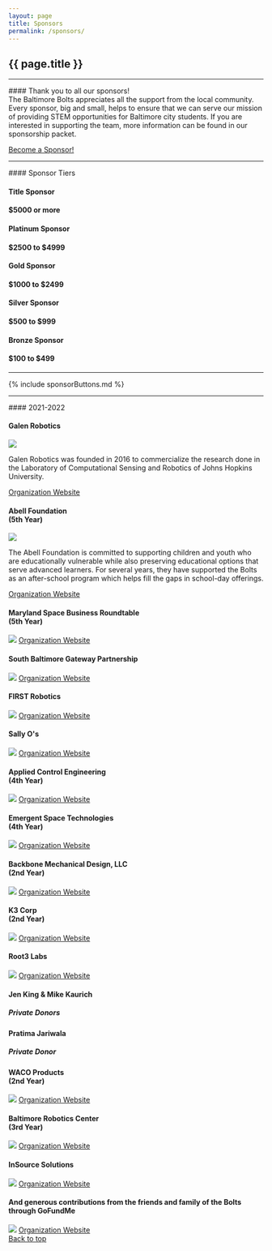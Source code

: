 ```yaml
---
layout: page
title: Sponsors
permalink: /sponsors/
---
```


<div class="container" markdown="1">
<section class="card bg-light page-card p-4" id="sponsors-page" markdown="1">

<h1 class="mx-auto">{{ page.title }}</h1>
<hr class="p-0">
<div class="text-center" markdown="1">
#### Thank you to all our sponsors!
<br>
The Baltimore Bolts appreciates all the support from the local community. Every sponsor, big and small, helps to ensure that we can serve our mission of providing STEM opportunities for Baltimore city students. If you are interested in supporting the team, more information can be found in our sponsorship packet.
</div>


<a href="/assets/pdf/2022_BaltimoreBolts_SponsorshipInfo_rev0.pdf" class="btn btn-primary w-100 text-light bg-theme">Become a Sponsor!</a>

<hr>
<div class="text-center" markdown="1">
#### Sponsor Tiers
</div>

<div class="container">
    <div class="row">
        <div class="col-md">
            <div class="card">
                <div class="card-header bg-theme">
                    <div class="row">
                        <div class="col-md">
                            <h4 class="card-title text-center text-light m-0">Title Sponsor</h4>
                        </div>
                        <div class="col-md">
                            <h4 class="card-title text-center text-light m-0">$5000 or more</h4>
                        </div>
                    </div>
                </div>
                <div class="card-header bg-dark">
                    <div class="row">
                        <div class="col-md">
                            <h4 class="card-title text-center text-light m-0">Platinum Sponsor</h4>
                        </div>
                        <div class="col-md">
                            <h4 class="card-title text-center text-light m-0">$2500 to $4999</h4>
                        </div>
                    </div>
                </div>
                <div class="card-header bg-warning">
                    <div class="row">
                        <div class="col-md">
                            <h4 class="card-title text-center text-light m-0">Gold Sponsor</h4>
                        </div>
                        <div class="col-md">
                            <h4 class="card-title text-center text-light m-0">$1000 to $2499</h4>
                        </div>
                    </div>
                </div>
                <div class="card-header bg-light">
                    <div class="row">
                        <div class="col-md">
                            <h4 class="card-title text-center text-dark m-0">Silver Sponsor</h4>
                        </div>
                        <div class="col-md">
                            <h4 class="card-title text-center text-dark m-0">$500 to $999</h4>
                        </div>
                    </div>
                </div>
                <div class="card-header bg-bronze">
                    <div class="row">
                        <div class="col-md">
                            <h4 class="card-title text-center text-light m-0">Bronze Sponsor</h4>
                        </div>
                        <div class="col-md">
                            <h4 class="card-title text-center text-light m-0">$100 to $499</h4>
                        </div>
                    </div>
                </div>
            </div>
        </div>
    </div>
</div>

<hr>

<div class="text-center" markdown="1">
{% include sponsorButtons.md %}
</div>
<hr>
<div class="text-center" markdown="1">
#### 2021-2022
</div>

<div class="container">
<!------------------------>
<div class="row">
    <div class="col-md">
        <div class="card mb-4 sponsor-title">
            <div class="card-header bg-theme"><h4 class="card-title text-center text-light m-0">Galen Robotics</h4></div>
            <div class="card-body">
                <div class="row">
                    <div class="col-md">
                        <img src="/assets/img/Logos/2021-2022/GalenRobotics.png" class="d-flex img-fluid mx-auto mb-2 rounded"/>
                    </div>
                    <div class="col-md">
                        <p class="card-text">Galen Robotics was founded in 2016 to commercialize the research done in the Laboratory of Computational Sensing and Robotics of Johns Hopkins University.</p>
                        <a href="https://www.galenrobotics.com/" target="_blank" class="btn btn-primary w-100 text-light bg-theme">Organization Website</a>
                    </div>
                </div>
            </div>
        </div>
    </div>
</div>
<!------------------------>
<div class="row">
    <div class="col-md">
        <div class="card mb-4 sponsor-title">
            <div class="card-header bg-theme"><h4 class="card-title text-center text-light m-0">Abell Foundation  <br> (5th Year)</h4></div>
            <div class="card-body">
                <div class="row">
                    <div class="col-md">
                        <img src="/assets/img/sponsors/abell-foundation.png" class="d-flex img-fluid mx-auto mb-2 rounded"/>
                    </div>
                    <div class="col-md">
                        <p class="card-text">The Abell Foundation is committed to supporting children and youth who are educationally vulnerable while also preserving educational options that serve advanced learners. For several years, they have supported the Bolts as an after-school program which helps fill the gaps in school-day offerings.</p>
                        <a target="_blank" href="https://www.abell.org/education" class="btn btn-primary w-100 text-light bg-theme">Organization Website</a>
                    </div>
                </div>
            </div>
        </div>
    </div>
</div>
<!------------------------>
<div class="row">
    <div class="col-md">
        <div class="card mb-4">
            <div class="card-header bg-dark"><h4 class="card-title text-center text-light m-0 p-0 ">Maryland Space Business Roundtable  <br> (5th Year)</h4></div>
            <div class="card-body">
                <div class="row">
                    <div class="col-md">
                        <img src="/assets/img/sponsors/msbr.png" class="d-flex img-fluid mx-auto mb-2 rounded"/>
                        <a target="_blank" href="http://www.mdspace.org/stem-education.html" class="btn btn-primary w-100 text-light bg-dark">Organization Website</a>
                    </div>
                </div>
            </div>
        </div>
    </div>
    <div class="col-md">
        <div class="card mb-4">
            <div class="card-header bg-dark"><h4 class="card-title text-center text-light m-0 p-0 ">South Baltimore Gateway Partnership</h4></div>
            <div class="card-body">
                <div class="row">
                    <div class="col-md">
                        <img src="/assets/img/Logos/2021-2022/SBGP_logo.svg" class="d-flex img-fluid mx-auto mb-2 rounded"/>
                        <a target="_blank" href="https://sbgpartnership.org/" class="btn btn-primary w-100 text-light bg-dark">Organization Website</a>
                    </div>
                </div>
            </div>
        </div>
    </div>
    <div class="col-md">
        <div class="card mb-4">
            <div class="card-header bg-dark"><h4 class="card-title text-center text-light m-0 p-0 ">FIRST Robotics</h4></div>
            <div class="card-body">
                <div class="row">
                    <div class="col-md">
                        <img src="/assets/img/Logos/2021-2022/first.png" class="d-flex img-fluid mx-auto mb-2 rounded"/>
                        <a target="_blank" href="https://www.firstinspires.org/" class="btn btn-primary w-100 text-light bg-dark">Organization Website</a>
                    </div>
                </div>
            </div>
        </div>
    </div>
</div>
<!------------------------>
<div class="row">
    <div class="col-md">
        <div class="card mb-4">
            <div class="card-header bg-dark"><h4 class="card-title text-center text-light m-0 p-0 ">Sally O's</h4></div>
            <div class="card-body">
                <div class="row">
                    <div class="col-md">
                        <img src="/assets/img/Logos/2021-2022/SallyOs.png" class="d-flex img-fluid mx-auto mb-2 rounded"/>
                        <a target="_blank" href="https://sallyos.com/" class="btn btn-primary w-100 text-light bg-dark">Organization Website</a>
                    </div>
                </div>
            </div>
        </div>
    </div>
	<div class="col-md">
        <div class="card mb-4">
            <div class="card-header bg-warning"><h4 class="card-title text-center text-light m-0 p-0">Applied Control Engineering <br> (4th Year)</h4></div>
            <div class="card-body">
                <div class="row">
                    <div class="col-md">
                        <img src="/assets/img/sponsors/applied-control-engineering.png" class="d-flex img-fluid mx-auto mb-2 rounded"/>
                        <a target="_blank" href="https://www.ace-net.com/" class="btn btn-primary w-100 text-light bg-warning">Organization Website</a>
                    </div>
                </div>
            </div>
        </div>
    </div>
    <div class="col-md">
        <div class="card mb-4">
            <div class="card-header bg-warning"><h4 class="card-title text-center text-light m-0 p-0">Emergent Space Technologies <br> (4th Year)</h4></div>
            <div class="card-body">
                <div class="row">
                    <div class="col-md">
                        <img src="/assets/img/sponsors/est.png" class="d-flex img-fluid mx-auto mb-2 rounded"/>
                        <a target="_blank" href="https://www.emergentspace.com/" class="btn btn-primary w-100 text-light bg-warning">Organization Website</a>
                    </div>
                </div>
            </div>
        </div>
    </div>
</div>
<!------------------------>
<div class="row">
    <div class="col-md">
        <div class="card mb-4">
            <div class="card-header bg-warning"><h4 class="card-title text-center text-light m-0 p-0 ">Backbone Mechanical Design, LLC <br> (2nd Year)</h4></div>
            <div class="card-body">
                <div class="row">
                    <div class="col-md">
                        <img src="/assets/img/Logos/06-Gold-BMD-logo.png" class="d-flex img-fluid mx-auto mb-2 rounded"/>
                        <a target="_blank" href="http://backbonemech.com/" class="btn btn-primary w-100 text-light bg-warning">Organization Website</a>
                    </div>
                </div>
            </div>
        </div>
    </div>
    <div class="col-md">
        <div class="card mb-4">
            <div class="card-header bg-warning"><h4 class="card-title text-center text-light m-0 p-0 ">K3 Corp <br> (2nd Year)</h4></div>
            <div class="card-body">
                <div class="row">
                    <div class="col-md">
                        <img src="/assets/img/Logos/07-Gold-k3.png" class="d-flex img-fluid mx-auto mb-2 rounded"/>
                        <a target="_blank" href="https://www.k3corp.com/" class="btn btn-primary w-100 text-light bg-warning">Organization Website</a>
                    </div>
                </div>
            </div>
        </div>
    </div>
    <div class="col-md">
        <div class="card mb-4">
            <div class="card-header bg-warning"><h4 class="card-title text-center text-light m-0 p-0 ">Root3 Labs</h4></div>
            <div class="card-body">
                <div class="row">
                    <div class="col-md">
                        <img src="/assets/img/Logos/2021-2022/Root3-Labs.png" class="d-flex img-fluid mx-auto mb-2 rounded"/>
                        <a target="_blank" href="https://www.root3labs.com/" class="btn btn-primary w-100 text-light bg-warning">Organization Website</a>
                    </div>
                </div>
            </div>
        </div>
    </div>
</div>
<!------------------------>
<div class="row">
    <div class="col-md">
        <div class="card mb-4">
            <div class="card-header bg-warning"><h4 class="card-title text-center text-light m-0 p-0 ">Jen King & Mike Kaurich</h4></div>
            <div class="card-body">
                <div class="row">
                    <div class="col-md">
                        <h5 class="card-text text-center text-dark">Private Donors</h5>
                    </div>
                </div>
            </div>
        </div>
    </div>
    <div class="col-md">
        <div class="card mb-4">
            <div class="card-header bg-warning"><h4 class="card-title text-center text-light m-0 p-0 ">Pratima Jariwala</h4></div>
            <div class="card-body">
                <div class="row">
                    <div class="col-md">
                        <h5 class="card-text text-center text-dark">Private Donor</h5>
                    </div>
                </div>
            </div>
        </div>
    </div>
</div>
<!------------------------>
<div class="row">
    <div class="col-md">
        <div class="card mb-4">
            <div class="card-header bg-light"><h4 class="card-title text-center text-dark m-0 p-0 ">WACO Products <br> (2nd Year)</h4></div>
            <div class="card-body">
                <div class="row">
                    <div class="col-md">
                        <img src="/assets/img/Logos/2021-2022/Waco.png" class="d-flex img-fluid mx-auto mb-2 rounded"/>
                        <a target="_blank" href="http://wacoproducts.com/" class="btn btn-primary w-100 text-dark bg-light">Organization Website</a>
                    </div>
                </div>
            </div>
        </div>
    </div>
    <div class="col-md">
        <div class="card mb-4">
            <div class="card-header bg-light"><h4 class="card-title text-center text-dark m-0 p-0 ">Baltimore Robotics Center<br> (3rd Year)</h4></div>
            <div class="card-body">
                <div class="row">
                    <div class="col-md">
                        <img src="/assets/img/Logos/2021-2022/BaltimoreRoboticsCenter.jpg" class="d-flex img-fluid mx-auto mb-2 rounded"/>
                        <a target="_blank" href="https://www.baltimoreroboticscenter.com/" class="btn btn-primary w-100 text-dark bg-light">Organization Website</a>
                    </div>
                </div>
            </div>
        </div>
    </div>
    <div class="col-md">
        <div class="card mb-4">
            <div class="card-header bg-bronze"><h4 class="card-title text-center text-dark m-0 p-0">InSource Solutions</h4></div>
            <div class="card-body">
                <div class="row">
                    <div class="col-md">
                        <img src="/assets/img/Logos/2021-2022/InSourceSolutions.png" class="d-flex img-fluid mx-auto mb-2 rounded"/>
                        <a target="_blank" href="https://insource.solutions/" class="btn btn-primary w-100 text-dark bg-bronze">Organization Website</a>
                    </div>
                </div>
            </div>
        </div>
    </div>	
</div>
<!------------------------>
</div>
<div class="row">
    <div class="col-md">
        <div class="card mb-4">
            <div class="card-header bg-theme"><h4 class="card-title text-center text-light m-0 p-0">And generous contributions from the friends and family of the Bolts through GoFundMe</h4></div>
            <div class="card-body">
                <div class="row">
                    <div class="col-md">
                        <img src="/assets/img/Logos/GoFundMe.jpg" class="d-flex img-fluid mx-auto mb-2 rounded"/>
                        <a target="_blank" href="https://gofund.me/07c09e17" class="btn btn-primary w-100 text-light bg-theme">Organization Website</a>
                    </div>
                </div>
            </div>
        </div>
    </div>
</div>
<!------------------------>
<a href="" class="btn btn-primary w-100 text-light bg-theme">Back to top</a>
</section>
</div>